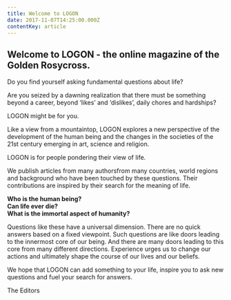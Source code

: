 ```yaml
---
title: Welcome to LOGON
date: 2017-11-07T14:25:00.000Z
contentKey: article
---
```

## Welcome to LOGON - the online magazine of the Golden Rosycross.

Do you find yourself asking fundamental questions about life?

Are you seized by a dawning realization that there must be something beyond a career, beyond ‘likes’ and ‘dislikes’, daily chores and hardships?

LOGON might be for you.

Like a view from a mountaintop, LOGON explores a new perspective of the development of the human being and the changes in the societies of the 21st century emerging in art, science and religion.

LOGON is for people pondering their view of life.

We publish articles from many authorsfrom many countries, world regions and background who have been touched by these questions. Their contributions are inspired by their search for the meaning of life.

**Who is the human being?\
Can life ever die?\
What is the immortal aspect of humanity?**

Questions like these have a universal dimension. There are no quick answers based on a fixed viewpoint. Such questions are like doors leading to the innermost core of our being. And there are many doors leading to this core from many different directions. Experience urges us to change our actions and ultimately shape the course of our lives and our beliefs.

We hope that LOGON can add something to your life, inspire you to ask new questions and fuel your search for answers.

The Editors
